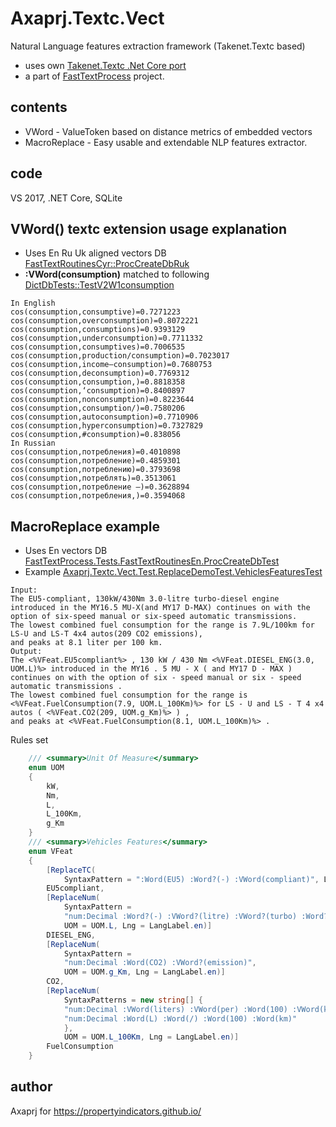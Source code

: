 # Axaprj.Textc.Vect
Natural Language features extraction framework (Takenet.Textc based)
- uses own [Takenet.Textc .Net Core port](https://github.com/Axaprj/textc-csharp/tree/port2core)
- a part of [FastTextProcess](https://github.com/Axaprj/FastTextProcess) project.
 
## contents
 - VWord - ValueToken based on distance metrics of embedded vectors
 - MacroReplace - Easy usable and extendable NLP features extractor. 

## code
VS 2017, .NET Core, SQLite

## VWord() textc extension usage explanation
- Uses En Ru Uk aligned vectors DB [FastTextRoutinesCyr::ProcCreateDbRuk](https://github.com/Axaprj/FastTextProcess/blob/master/Tests/FastTextProcess.Tests/FastTextRoutinesCyr.cs)
- **:VWord(consumption)** matched to following [DictDbTests::TestV2W1consumption](https://github.com/Axaprj/FastTextProcess/blob/master/Tests/FastTextProcess.Tests/DictDbTests.cs)

```
In English
cos(consumption,consumptive)=0.7271223 cos(consumption,overconsumption)=0.8072221 cos(consumption,consumptions)=0.9393129 cos(consumption,underconsumption)=0.7711332 cos(consumption,consumptives)=0.7006535 cos(consumption,production/consumption)=0.7023017 cos(consumption,income–consumption)=0.7680753 cos(consumption,deconsumption)=0.7769312 cos(consumption,consumption,)=0.8818358 cos(consumption,‘consumption)=0.8400897 cos(consumption,nonconsumption)=0.8223644 cos(consumption,consumption/)=0.7580206 cos(consumption,autoconsumption)=0.7710906 cos(consumption,hyperconsumption)=0.7327829 cos(consumption,#consumption)=0.838056
In Russian
cos(consumption,потребления)=0.4010898 cos(consumption,потребление)=0.4859301 cos(consumption,потреблению)=0.3793698 cos(consumption,потреблять)=0.3513061 cos(consumption,потребление —)=0.3628894 cos(consumption,потребления,)=0.3594068
```

## MacroReplace example
- Uses En vectors DB [FastTextProcess.Tests.FastTextRoutinesEn.ProcCreateDbTest](https://github.com/Axaprj/FastTextProcess/blob/master/Tests/FastTextProcess.Tests/FastTextRoutinesEn.cs)
- Example	[Axaprj.Textc.Vect.Test.ReplaceDemoTest.VehiclesFeaturesTest](https://github.com/Axaprj/FastTextProcess/blob/master/Axaprj.Textc.Vect.Test/ReplaceDemoTest.cs)
```
Input:
The EU5-compliant, 130kW/430Nm 3.0-litre turbo-diesel engine introduced in the MY16.5 MU-X(and MY17 D-MAX) continues on with the option of six-speed manual or six-speed automatic transmissions.
The lowest combined fuel consumption for the range is 7.9L/100km for LS-U and LS-T 4x4 autos(209 CO2 emissions), 
and peaks at 8.1 liter per 100 km.
Output:
The <%VFeat.EU5compliant%> , 130 kW / 430 Nm <%VFeat.DIESEL_ENG(3.0, UOM.L)%> introduced in the MY16 . 5 MU - X ( and MY17 D - MAX ) continues on with the option of six - speed manual or six - speed automatic transmissions . 
The lowest combined fuel consumption for the range is <%VFeat.FuelConsumption(7.9, UOM.L_100Km)%> for LS - U and LS - T 4 x4 autos ( <%VFeat.CO2(209, UOM.g_Km)%> ) , 
and peaks at <%VFeat.FuelConsumption(8.1, UOM.L_100Km)%> .
```
Rules set
```csharp
    /// <summary>Unit Of Measure</summary>
    enum UOM
    {
        kW,
        Nm,
        L,
        L_100Km,
        g_Km
    }
    /// <summary>Vehicles Features</summary>
    enum VFeat
    {
        [ReplaceTC(
			SyntaxPattern = ":Word(EU5) :Word?(-) :VWord(compliant)", Lng = LangLabel.en)]
        EU5compliant,
        [ReplaceNum(
            SyntaxPattern =
            "num:Decimal :Word?(-) :VWord?(litre) :VWord?(turbo) :Word?(-) :VWord(diesel) :VWord(engine)",
            UOM = UOM.L, Lng = LangLabel.en)]
        DIESEL_ENG,
        [ReplaceNum(
            SyntaxPattern =
            "num:Decimal :Word(CO2) :VWord?(emission)",
            UOM = UOM.g_Km, Lng = LangLabel.en)]
        CO2,
        [ReplaceNum(
            SyntaxPatterns = new string[] {
            "num:Decimal :VWord(liters) :VWord(per) :Word(100) :VWord(kilometers)",
            "num:Decimal :Word(L) :Word(/) :Word(100) :Word(km)"
            },
            UOM = UOM.L_100Km, Lng = LangLabel.en)]
        FuelConsumption
    }
```

## author
Axaprj for https://propertyindicators.github.io/
